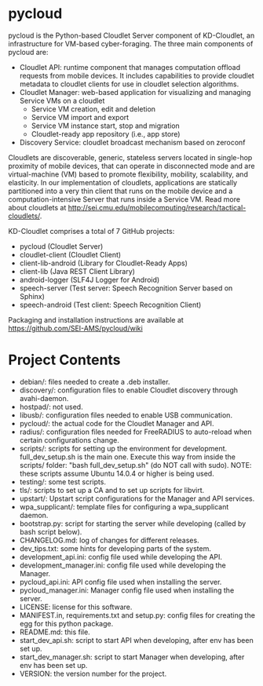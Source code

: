 # pycloud
pycloud is the Python-based Cloudlet Server component of KD-Cloudlet, an infrastructure for VM-based cyber-foraging. The three main components of pycloud are:
* Cloudlet API: runtime component that manages computation offload requests from mobile devices. It includes capabilities to provide cloudlet metadata to cloudlet clients for use in cloudlet selection algorithms.
* Cloudlet Manager: web-based application for visualizing and managing Service VMs on a cloudlet
    * Service VM creation, edit and deletion
    * Service VM import and export
    * Service VM instance start, stop and migration
    * Cloudlet-ready app repository (i.e., app store)
* Discovery Service: cloudlet broadcast mechanism based on zeroconf

Cloudlets are discoverable, generic, stateless servers located in single-hop proximity of mobile devices, that can operate in disconnected mode and are virtual-machine (VM) based to promote flexibility, mobility, scalability, and elasticity. In our implementation of cloudlets, applications are statically partitioned into a very thin client that runs on the mobile device and a computation-intensive Server that runs inside a Service VM. Read more about cloudlets at http://sei.cmu.edu/mobilecomputing/research/tactical-cloudlets/.

KD-Cloudlet comprises a total of 7 GitHub projects:

* pycloud (Cloudlet Server)
* cloudlet-client (Cloudlet Client)
* client-lib-android (Library for Cloudlet-Ready Apps)
* client-lib (Java REST Client Library)
* android-logger (SLF4J Logger for Android)
* speech-server (Test server: Speech Recognition Server based on Sphinx)
* speech-android (Test client: Speech Recognition Client)

Packaging and installation instructions are available at https://github.com/SEI-AMS/pycloud/wiki

# Project Contents

 * debian/: files needed to create a .deb installer.
 * discovery/: configuration files to enable Cloudlet discovery through avahi-daemon.
 * hostpad/: not used.
 * libusb/: configuration files needed to enable USB communication.
 * pycloud/: the actual code for the Cloudlet Manager and API.
 * radius/: configuration files needed for FreeRADIUS to auto-reload when certain configurations change.
 * scripts/: scripts for setting up the environment for development. full_dev_setup.sh is the main one. Execute this
             way from inside the scripts/ folder: "bash full_dev_setup.sh" (do NOT call with sudo).
             NOTE: these scripts assume Ubuntu 14.0.4 or higher is being used.
 * testing/: some test scripts.
 * tls/: scripts to set up a CA and to set up scripts for libvirt.
 * upstart/: Upstart script configurations for the Manager and API services.
 * wpa_supplicant/: template files for configuring a wpa_supplicant daemon.
 * bootstrap.py: script for starting the server while developing (called by bash script below).
 * CHANGELOG.md: log of changes for different releases.
 * dev_tips.txt: some hints for developing parts of the system.
 * development_api.ini: config file used while developing the API.
 * development_manager.ini: config file used while developing the Manager. 
 * pycloud_api.ini: API config file used when installing the server.
 * pycloud_manager.ini: Manager config file used when installing the server. 
 * LICENSE: license for this software.
 * MANIFEST.in, requirements.txt and setup.py: config files for creating the egg for this python package.
 * README.md: this file.
 * start_dev_api.sh: script to start API when developing, after env has been set up.
 * start_dev_manager.sh: script to start Manager when developing, after env has been set up.
 * VERSION: the version number for the project.
